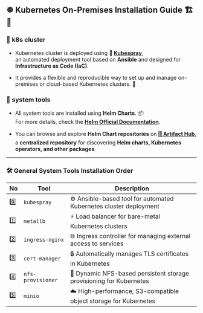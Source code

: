 ## ☸️ **Kubernetes On-Premises Installation Guide** 🏗️ 🚀

### 📌 k8s cluster

- Kubernetes cluster is deployed using **🔗 [Kubespray](https://kubernetes-sigs.github.io/kubespray/)**,  
  an automated deployment tool based on **Ansible** and designed for **Infrastructure as Code (IaC)**.

- It provides a flexible and reproducible way to set up and manage on-premises or cloud-based Kubernetes clusters. 🔄

### 📌 system tools

- All system tools are installed using **Helm Charts**. 📦  
  For more details, check the **[Helm Official Documentation](https://helm.sh/docs/)**.

- You can browse and explore **Helm Chart repositories** on **[🗄 Artifact Hub](https://artifacthub.io/)**,  
  a **centralized repository** for discovering **Helm charts, Kubernetes operators, and other packages**.

---

### 🛠 General System Tools Installation Order

| **No** | **Tool**           | **Description**                                                   |
| ------ | ------------------ | ----------------------------------------------------------------- |
| 0️⃣     | `kubespray`       | ⚙️ Ansible-based tool for automated Kubernetes cluster deployment |
| 1️⃣     | `metallb`         | ⚡ Load balancer for bare-metal Kubernetes clusters               |
| 2️⃣     | `ingress-nginx`   | 🌐 Ingress controller for managing external access to services    |
| 3️⃣     | `cert-manager`    | 🔒 Automatically manages TLS certificates in Kubernetes           |
| 4️⃣     | `nfs-provisioner` | 📁 Dynamic NFS-based persistent storage provisioning for Kubernetes |
| 5️⃣     | `minio`           | ☁️ High-performance, S3-compatible object storage for Kubernetes  |
